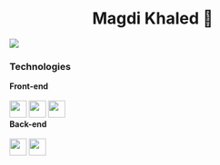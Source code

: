 
<!--
**Magdi-khaled/Magdi-Khaled** is a ✨ _special_ ✨ repository because its `README.md` (this file) appears on your GitHub profile.

Here are some ideas to get you started:

- 🔭 I’m currently working on ...
- 🌱 I’m currently learning ...
- 👯 I’m looking to collaborate on ...
- 🤔 I’m looking for help with ...
- 💬 Ask me about ...
- 📫 How to reach me: ...
- 😄 Pronouns: ...
- ⚡ Fun fact: ...
-->
<h1 align = 'center'>Magdi Khaled 👋</h1>
<img src="https://img.icons8.com/nolan/25/computer.png"/><h3> Technologies</h3>
    <div>
       <h4 style="padding:0;margin:0;">Front-end</h4>
        <br>
        <img width="30px" src="https://cdn.jsdelivr.net/gh/devicons/devicon/icons/html5/html5-original.svg" /> 
        <img width="30px" src="https://cdn.jsdelivr.net/gh/devicons/devicon/icons/css3/css3-plain.svg" /> 
        <img width="30px" src="https://cdn.jsdelivr.net/gh/devicons/devicon/icons/javascript/javascript-original.svg" />
        </div>
    <div>
        <h4 style="padding:0;margin:0;">Back-end</h4>
        <br>
        <img width="30px" src="https://cdn.jsdelivr.net/gh/devicons/devicon/icons/php/php-original.svg" />
        <img width="30px" src="https://cdn.jsdelivr.net/gh/devicons/devicon/icons/nodejs/nodejs-original.svg" />
    </div>
    <div>
